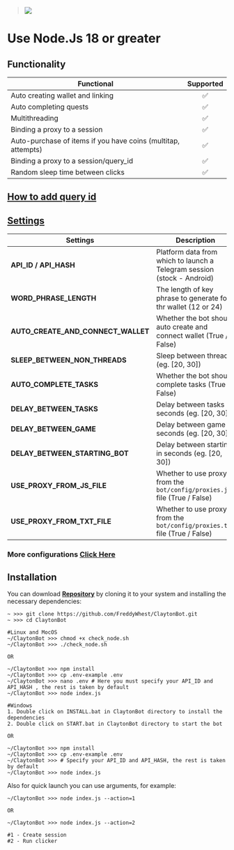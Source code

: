 > [<img src="https://img.shields.io/badge/Telegram-%40Me-orange">](https://t.me/roddyfred)

# Use Node.Js 18 or greater

## Functionality

| Functional                                                    | Supported |
| ------------------------------------------------------------- | :-------: |
| Auto creating wallet and linking                              |    ✅     |
| Auto completing quests                                        |    ✅     |
| Multithreading                                                |    ✅     |
| Binding a proxy to a session                                  |    ✅     |
| Auto-purchase of items if you have coins (multitap, attempts) |    ✅     |
| Binding a proxy to a session/query_id                         |    ✅     |
| Random sleep time between clicks                              |    ✅     |

## [How to add query id](https://github.com/Freddywhest/RockyRabbitBot/blob/main/AddQueryId.md)

## [Settings](https://github.com/FreddyWhest/ClaytonBot/blob/main/.env-example)

| Settings                           | Description                                                                |
| ---------------------------------- | -------------------------------------------------------------------------- |
| **API_ID / API_HASH**              | Platform data from which to launch a Telegram session (stock - Android)    |
| **WORD_PHRASE_LENGTH**             | The length of key phrase to generate for thr wallet (12 or 24)             |
| **AUTO_CREATE_AND_CONNECT_WALLET** | Whether the bot should auto create and connect wallet (True / False)       |
| **SLEEP_BETWEEN_NON_THREADS**      | Sleep between threads (eg. [20, 30])                                       |
| **AUTO_COMPLETE_TASKS**            | Whether the bot should complete tasks (True / False)                       |
| **DELAY_BETWEEN_TASKS**            | Delay between tasks in seconds (eg. [20, 30])                              |
| **DELAY_BETWEEN_GAME**             | Delay between game in seconds (eg. [20, 30])                               |
| **DELAY_BETWEEN_STARTING_BOT**     | Delay between starting in seconds (eg. [20, 30])                           |
| **USE_PROXY_FROM_JS_FILE**         | Whether to use proxy from the `bot/config/proxies.js` file (True / False)  |
| **USE_PROXY_FROM_TXT_FILE**        | Whether to use proxy from the `bot/config/proxies.txt` file (True / False) |

### More configurations [Click Here](/README-UPDATE.md)

## Installation

You can download [**Repository**](https://github.com/FreddyWhest/ClaytonBot) by cloning it to your system and installing the necessary dependencies:

```shell
~ >>> git clone https://github.com/FreddyWhest/ClaytonBot.git
~ >>> cd ClaytonBot

#Linux and MocOS
~/ClaytonBot >>> chmod +x check_node.sh
~/ClaytonBot >>> ./check_node.sh

OR

~/ClaytonBot >>> npm install
~/ClaytonBot >>> cp .env-example .env
~/ClaytonBot >>> nano .env # Here you must specify your API_ID and API_HASH , the rest is taken by default
~/ClaytonBot >>> node index.js

#Windows
1. Double click on INSTALL.bat in ClaytonBot directory to install the dependencies
2. Double click on START.bat in ClaytonBot directory to start the bot

OR

~/ClaytonBot >>> npm install
~/ClaytonBot >>> cp .env-example .env
~/ClaytonBot >>> # Specify your API_ID and API_HASH, the rest is taken by default
~/ClaytonBot >>> node index.js
```

Also for quick launch you can use arguments, for example:

```shell
~/ClaytonBot >>> node index.js --action=1

OR

~/ClaytonBot >>> node index.js --action=2

#1 - Create session
#2 - Run clicker
```
